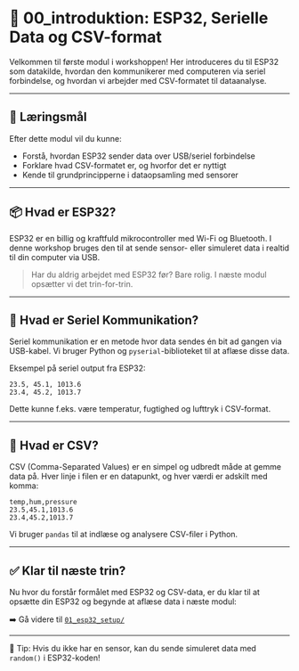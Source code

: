 # 🧰 00_introduktion: ESP32, Serielle Data og CSV-format

Velkommen til første modul i workshoppen! Her introduceres du til ESP32 som datakilde, hvordan den kommunikerer med computeren via seriel forbindelse, og hvordan vi arbejder med CSV-formatet til dataanalyse.

---

## 🎯 Læringsmål

Efter dette modul vil du kunne:

- Forstå, hvordan ESP32 sender data over USB/seriel forbindelse
- Forklare hvad CSV-formatet er, og hvorfor det er nyttigt
- Kende til grundprincipperne i dataopsamling med sensorer

---

## 📦 Hvad er ESP32?

ESP32 er en billig og kraftfuld mikrocontroller med Wi-Fi og Bluetooth. I denne workshop bruges den til at sende sensor- eller simuleret data i realtid til din computer via USB.

> Har du aldrig arbejdet med ESP32 før? Bare rolig. I næste modul opsætter vi det trin-for-trin.

---

## 🔌 Hvad er Seriel Kommunikation?

Seriel kommunikation er en metode hvor data sendes én bit ad gangen via USB-kabel. Vi bruger Python og `pyserial`-biblioteket til at aflæse disse data.

Eksempel på seriel output fra ESP32:

```
23.5, 45.1, 1013.6
23.4, 45.2, 1013.7
```

Dette kunne f.eks. være temperatur, fugtighed og lufttryk i CSV-format.

---

## 📄 Hvad er CSV?

CSV (Comma-Separated Values) er en simpel og udbredt måde at gemme data på. Hver linje i filen er en datapunkt, og hver værdi er adskilt med komma:

```csv
temp,hum,pressure
23.5,45.1,1013.6
23.4,45.2,1013.7
```

Vi bruger `pandas` til at indlæse og analysere CSV-filer i Python.

---

## ✅ Klar til næste trin?

Nu hvor du forstår formålet med ESP32 og CSV-data, er du klar til at opsætte din ESP32 og begynde at aflæse data i næste modul:

➡️ Gå videre til [`01_esp32_setup/`](../01_esp32_setup/)

---

📌 Tip: Hvis du ikke har en sensor, kan du sende simuleret data med `random()` i ESP32-koden!